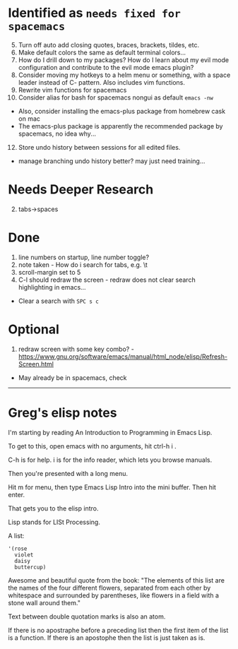 
# Identified as `needs fixed for spacemacs`

5. Turn off auto add closing quotes, braces, brackets, tildes, etc.
6. Make default colors the same as default terminal colors...
7. How do I drill down to my packages? How do I learn about my evil mode configuration and contribute to the evil mode emacs plugin?
9. Consider moving my hotkeys to a helm menu or something, with a space leader instead of C-<key> pattern. Also includes vim functions.
10. Rewrite vim functions for spacemacs
11. Consider alias for bash for spacemacs nongui as default `emacs -nw`
  - Also, consider installing the emacs-plus package from homebrew cask on mac
  - The emacs-plus package is apparently the recommended package by spacemacs, no idea why...
12. Store undo history between sessions for all edited files.
  - manage branching undo history better? may just need training...

# Needs Deeper Research

2. tabs->spaces


# Done

1. line numbers on startup, line number toggle?
3. note taken - How do i search for tabs, e.g. \t
4. scroll-margin set to 5
8. C-l should redraw the screen - redraw does not clear search highlighting in emacs...
  - Clear a search with `SPC s c`


# Optional

1. redraw screen with some key combo? - https://www.gnu.org/software/emacs/manual/html_node/elisp/Refresh-Screen.html
  - May already be in spacemacs, check


----------------------------------------

# Greg's elisp notes

I'm starting by reading An Introduction to Programming in Emacs Lisp.

To get to this, open emacs with no arguments, hit ctrl-h i <ret>.

C-h is for help.
i is for the info reader, which lets you browse manuals.

Then you're presented with a long menu.

Hit m for menu, then type Emacs Lisp Intro into the mini buffer. Then
hit enter.

That gets you to the elisp intro.

Lisp stands for LISt Processing.

A list:

    '(rose
      violet
      daisy
      buttercup)

Awesome and beautiful quote from the book:
"The elements of this list are the names of the four different flowers,
separated from each other by whitespace and surrounded by parentheses,
like flowers in a field with a stone wall around them."

Text between double quotation marks is also an atom.

If there is no apostraphe before a preceding list then the first item
of the list is a function. If there is an apostophe then the list is just
taken as is.

